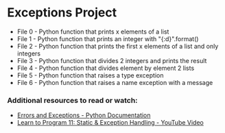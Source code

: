 # Exceptions Project

- File 0 - Python function that prints x elements of a list
- File 1 - Python function that prints an integer with "{:d}".format()
- File 2 - Python function that prints the first x elements of a list and only integers
- File 3 - Python function that divides 2 integers and prints the result
- File 4 - Python function that divides element by element 2 lists 
- File 5 - Python function that raises a type exception
- File 6 - Python function that raises a name exception with a message

### Additional resources to read or watch:
- [Errors and Exceptions - Python Documentation](https://docs.python.org/3/tutorial/errors.html)
- [Learn to Program 11: Static & Exception Handling - YouTube Video](https://www.youtube.com/watch?v=7vbgD-3s-w4)
